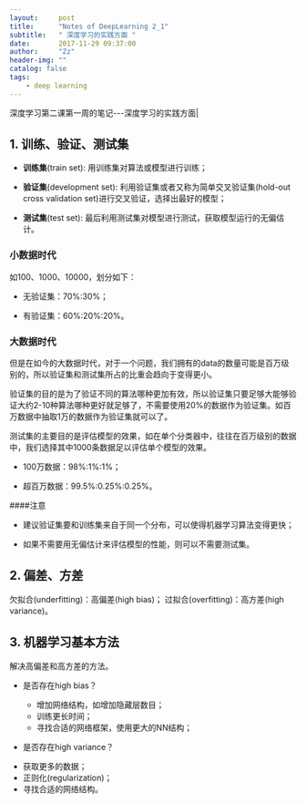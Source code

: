 ```yaml
---
layout:     post
title:      "Notes of DeepLearning 2_1"
subtitle:   " 深度学习的实践方面 "
date:       2017-11-29 09:37:00
author:     "Zz"
header-img: ""
catalog: false
tags:
    - deep learning
---
```


深度学习第二课第一周的笔记---深度学习的实践方面|

## 1. 训练、验证、测试集

* **训练集**(train set): 用训练集对算法或模型进行训练；

*  **验证集**(development set): 利用验证集或者又称为简单交叉验证集(hold-out cross validation set)进行交叉验证，选择出最好的模型；

* **测试集**(test set): 最后利用测试集对模型进行测试，获取模型运行的无偏估计。

### 小数据时代

如100、1000、10000，划分如下：

* 无验证集：70%:30%；

* 有验证集：60%:20%:20%。

### 大数据时代

但是在如今的大数据时代，对于一个问题，我们拥有的data的数量可能是百万级别的，所以验证集和测试集所占的比重会趋向于变得更小。

验证集的目的是为了验证不同的算法哪种更加有效，所以验证集只要足够大能够验证大约2-10种算法哪种更好就足够了，不需要使用20%的数据作为验证集。如百万数据中抽取1万的数据作为验证集就可以了。

测试集的主要目的是评估模型的效果，如在单个分类器中，往往在百万级别的数据中，我们选择其中1000条数据足以评估单个模型的效果。

* 100万数据：98%:1%:1%；

* 超百万数据：99.5%:0.25%:0.25%。

####注意

* 建议验证集要和训练集来自于同一个分布，可以使得机器学习算法变得更快；

* 如果不需要用无偏估计来评估模型的性能，则可以不需要测试集。

## 2. 偏差、方差

欠拟合(underfitting)：高偏差(high bias)；
过拟合(overfitting)：高方差(high variance)。

## 3. 机器学习基本方法

解决高偏差和高方差的方法。

* 是否存在high bias？
  + 增加网络结构，如增加隐藏层数目；
  + 训练更长时间；
  + 寻找合适的网络框架，使用更大的NN结构；
 
 * 是否存在high variance？
  + 获取更多的数据；
  + 正则化(regularization)；
  + 寻找合适的网络结构。
  
  
  
